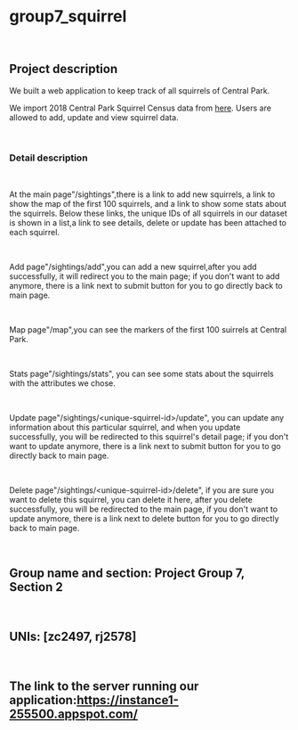 <table>
<h1>group7_squirrel
</h1>
<br>
<h2>Project description
</h2>
<p>We built a web application to keep track of all squirrels of Central Park.</p>
<p>We import 2018 Central Park Squirrel Census data from <a href='https://data.cityofnewyork.us/api/views/vfnx-vebw/rows.csv'>here</a>. Users are allowed to add, update and view squirrel data.</p>
<br>
<h3>Detail description</h3>
<br>
<p>At the main page"/sightings",there is a link to add new squirrels, a link to show the map of the first 100 squirrels, and a link to show some stats about the squirrels. Below these links, the unique IDs of all squirrels in our dataset is shown in a list,a link to see details, delete or update has been attached to each squirrel.
</p>
<br>
<p>Add page"/sightings/add",you can add a new squirrel,after you add successfully, it will redirect you to the main page; if you don't want to add anymore, there is a link next to submit button for you to go directly back to main page. 
</p>
<br>
<p>Map page"/map",you can see the markers  of the first 100 suirrels at Central Park.
</p>
<br>
<p>Stats page"/sightings/stats", you can see some stats about the squirrels with the attributes we chose.
</p>
<br>
<p>Update page"/sightings/&lt;unique-squirrel-id&gt;/update", you can update any information about this particular squirrel, and when you update successfully, you will be redirected to this squirrel's detail page; if you don't want to update anymore, there is a link next to submit
 button for you to go directly back to main page. 
</p>
<br>
<p>Delete page"/sightings/&lt;unique-squirrel-id&gt;/delete", if you are sure you want to delete this squirrel, you can delete it here, after you delete successfully, you will be redirected to the main page, if you don't want to update anymore, there is a link next to delete button for you to go directly back to main page.
</p>
<br>
<h2>Group name and section: Project Group 7, Section 2
</h2>
<br>
<h2>UNIs: [zc2497, rj2578]
</h2>
<br>
<h2>The link to the server running our application:<a href='https://instance1-255500.appspot.com/'>https://instance1-255500.appspot.com/</a>
</h2>
</table>
